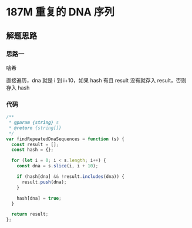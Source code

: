 # 187M 重复的 DNA 序列

## 解题思路

### 思路一

哈希

直接遍历，dna 就是 i 到 i+10，如果 hash 有且 result 没有就存入 result，否则存入 hash

### 代码

```js
/**
 * @param {string} s
 * @return {string[]}
 */
var findRepeatedDnaSequences = function (s) {
  const result = [];
  const hash = {};

  for (let i = 0; i < s.length; i++) {
    const dna = s.slice(i, i + 10);

    if (hash[dna] && !result.includes(dna)) {
      result.push(dna);
    }

    hash[dna] = true;
  }

  return result;
};
```
